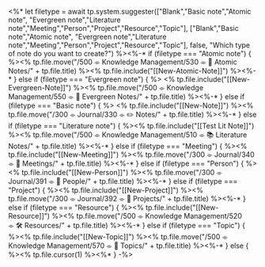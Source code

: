 <%* let filetype = await tp.system.suggester(["Blank","Basic note","Atomic note", "Evergreen note","Literature note","Meeting","Person","Project","Resource","Topic"], ["Blank","Basic note","Atomic note", "Evergreen note","Literature note","Meeting","Person","Project","Resource","Topic"], false, "Which type of note do you want to create?") %><%-* if (filetype === "Atomic note") { %><% tp.file.move("/500 ⌯ Knowledge Management/530 ⌯ 📝 Atomic Notes/" + tp.file.title) %><% tp.file.include("[[New-Atomic-Note]]") %><%-* } else if (filetype === "Evergreen note") { %> <% tp.file.include("[[New-Evergreen-Note]]") %><% tp.file.move("/500 ⌯ Knowledge Management/550 ⌯ 🌲 Evergreen Notes/" + tp.file.title) %><%-* } else if (filetype === "Basic note") { %> <% tp.file.include("[[New-Note]]") %><% tp.file.move("/300 ⌯ Journal/330 ⌯ ✏️ Notes/" + tp.file.title) %><%-* } else if (filetype === "Literature note") { %><% tp.file.include("[[Test Lit Note]]") %><% tp.file.move("/500 ⌯ Knowledge Management/510 ⌯ 📚 Literature Notes/" + tp.file.title) %><%-* } else if (filetype === "Meeting") { %><% tp.file.include("[[New-Meeting]]") %><% tp.file.move("/300 ⌯ Journal/340 ⌯ 🔖 Meetings/" + tp.file.title) %><%-* } else if (filetype === "Person") { %> <% tp.file.include("[[New-Person]]") %><% tp.file.move("/300 ⌯ Journal/391 ⌯ 🕺 People/" + tp.file.title) %><%-* } else if (filetype === "Project") { %><% tp.file.include("[[New-Project]]") %><% tp.file.move("/300 ⌯ Journal/392 ⌯ 📨 Projects/" + tp.file.title) %><%-* } else if (filetype === "Resource") { %><% tp.file.include("[[New-Resource]]") %><% tp.file.move("/500 ⌯ Knowledge Management/520 ⌯ 🛠️ Resources/" + tp.file.title) %><%-* } else if (filetype === "Topic") { %><% tp.file.include("[[New-Topic]]") %><% tp.file.move("/500 ⌯ Knowledge Management/570 ⌯ 🧵 Topics/" + tp.file.title) %><%-* } else { %><% tp.file.cursor(1) %><%* } -%>